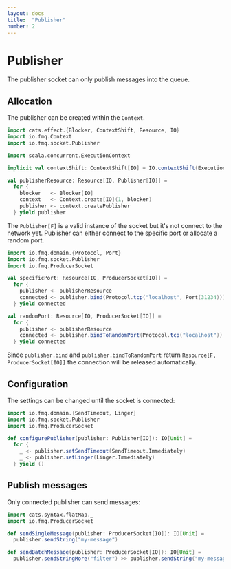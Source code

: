 ```yaml
---
layout: docs
title:  "Publisher"
number: 2
---
```


# Publisher

The publisher socket can only publish messages into the queue.

## Allocation

The publisher can be created within the `Context`.     

```scala mdoc:silent
import cats.effect.{Blocker, ContextShift, Resource, IO}
import io.fmq.Context
import io.fmq.socket.Publisher

import scala.concurrent.ExecutionContext

implicit val contextShift: ContextShift[IO] = IO.contextShift(ExecutionContext.global)

val publisherResource: Resource[IO, Publisher[IO]] =
  for {
    blocker   <- Blocker[IO]
    context   <- Context.create[IO](1, blocker)
    publisher <- context.createPublisher
  } yield publisher
```

The `Publisher[F]` is a valid instance of the socket but it's not connect to the network yet. 
Publisher can either connect to the specific port or allocate a random port.

```scala mdoc:silent
import io.fmq.domain.{Protocol, Port}
import io.fmq.socket.Publisher
import io.fmq.ProducerSocket

val specificPort: Resource[IO, ProducerSocket[IO]] = 
  for {
    publisher <- publisherResource
    connected <- publisher.bind(Protocol.tcp("localhost", Port(31234)))
  } yield connected

val randomPort: Resource[IO, ProducerSocket[IO]] = 
  for {
    publisher <- publisherResource
    connected <- publisher.bindToRandomPort(Protocol.tcp("localhost"))
  } yield connected
```

Since `publisher.bind` and `publisher.bindToRandomPort` return `Resource[F, ProducerSocket[IO]]` the connection will be released automatically. 

## Configuration

The settings can be changed until the socket is connected:  

```scala mdoc:silent
import io.fmq.domain.{SendTimeout, Linger}
import io.fmq.socket.Publisher
import io.fmq.ProducerSocket

def configurePublisher(publisher: Publisher[IO]): IO[Unit] = 
  for {
    _ <- publisher.setSendTimeout(SendTimeout.Immediately)
    _ <- publisher.setLinger(Linger.Immediately)
  } yield ()
```

## Publish messages

Only connected publisher can send messages:

```scala mdoc:silent
import cats.syntax.flatMap._
import io.fmq.ProducerSocket

def sendSingleMessage(publisher: ProducerSocket[IO]): IO[Unit] = 
  publisher.sendString("my-message")

def sendBatchMessage(publisher: ProducerSocket[IO]): IO[Unit] = 
  publisher.sendStringMore("filter") >> publisher.sendString("my-message") 
```